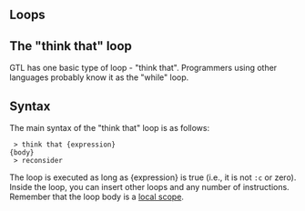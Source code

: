 ## Loops
## The "think that" loop
GTL has one basic type of loop - "think that".
Programmers using other languages probably know it as the "while" loop.

## Syntax
The main syntax of the "think that" loop is as follows:
```
 > think that {expression}
{body}
 > reconsider
```

The loop is executed as long as {expression} is true (i.e., it is not `:c` or zero).
Inside the loop, you can insert other loops and any number of instructions. Remember that the loop body is a [local scope](scopes.md).
